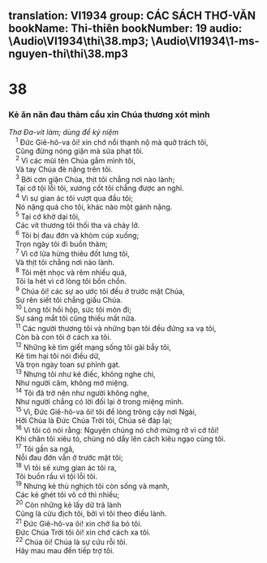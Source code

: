 translation: VI1934
group: CÁC SÁCH THƠ-VĂN
bookName: Thi-thiên 
bookNumber: 19
audio: \Audio\VI1934\thi\38.mp3; \Audio\VI1934\1-ms-nguyen-thi\thi\38.mp3
-------

<div class="title"><h1>38</h1><h3>Kẻ ăn năn đau thảm cầu xin Chúa thương xót mình</h3><i>Thơ Đa-vít làm; dùng để kỷ niệm</i></div>
<span class="verse thi_38_1"> <sup>1</sup> Đức Giê-hô-va ôi! xin chớ nổi thạnh nộ mà quở trách tôi, <br/> Cũng đừng nóng giận mà sửa phạt tôi. <br/></span>
<span class="verse thi_38_2"> <sup>2</sup> Vì các mũi tên Chúa gắm mình tôi, <br/> Và tay Chúa đè nặng trên tôi. <br/></span>
<span class="verse thi_38_3"> <sup>3</sup> Bởi cơn giận Chúa, thịt tôi chẳng nơi nào lành; <br/> Tại cớ tội lỗi tôi, xương cốt tôi chẳng được an nghỉ. <br/></span>
<span class="verse thi_38_4"> <sup>4</sup> Vì sự gian ác tôi vượt qua đầu tôi; <br/> Nó nặng quá cho tôi, khác nào một gánh nặng. <br/></span>
<span class="verse thi_38_5"> <sup>5</sup> Tại cớ khờ dại tôi, <br/> Các vít thương tôi thối tha và chảy lở. <br/></span>
<span class="verse thi_38_6"> <sup>6</sup> Tôi bị đau đớn và khòm cúp xuống; <br/> Trọn ngày tôi đi buồn thảm; <br/></span>
<span class="verse thi_38_7"> <sup>7</sup> Vì cớ lửa hừng thiêu đốt lưng tôi, <br/> Và thịt tôi chẳng nơi nào lành. <br/></span>
<span class="verse thi_38_8"> <sup>8</sup> Tôi mệt nhọc và rêm nhiều quá, <br/> Tôi la hét vì cớ lòng tôi bồn chồn. <br/></span>
<span class="verse thi_38_9"> <sup>9</sup> Chúa ôi! các sự ao ước tôi đều ở trước mặt Chúa, <br/> Sự rên siết tôi chẳng giấu Chúa. <br/></span>
<span class="verse thi_38_10"> <sup>10</sup> Lòng tôi hồi hộp, sức tôi mỏn đi; <br/> Sự sáng mắt tôi cũng thiếu mất nữa. <br/></span>
<span class="verse thi_38_11"> <sup>11</sup> Các người thương tôi và những bạn tôi đều đứng xa vạ tôi, <br/> Còn bà con tôi ở cách xa tôi. <br/></span>
<span class="verse thi_38_12"> <sup>12</sup> Những kẻ tìm giết mạng sống tôi gài bẫy tôi, <br/> Kẻ tìm hại tôi nói điều dữ, <br/> Và trọn ngày toan sự phỉnh gạt. <br/></span>
<span class="verse thi_38_13"> <sup>13</sup> Nhưng tôi như kẻ điếc, không nghe chi, <br/> Như người câm, không mở miệng. <br/></span>
<span class="verse thi_38_14"> <sup>14</sup> Tôi đã trở nên như người không nghe, <br/> Như người chẳng có lời đối lại ở trong miệng mình. <br/></span>
<span class="verse thi_38_15"> <sup>15</sup> Vì, Đức Giê-hô-va ôi! tôi để lòng trông cậy nơi Ngài, <br/> Hỡi Chúa là Đức Chúa Trời tôi, Chúa sẽ đáp lại; <br/></span>
<span class="verse thi_38_16"> <sup>16</sup> Vì tôi có nói rằng: Nguyện chúng nó chớ mừng rỡ vì cớ tôi! <br/> Khi chân tôi xiêu tó, chúng nó dấy lên cách kiêu ngạo cùng tôi. <br/></span>
<span class="verse thi_38_17"> <sup>17</sup> Tôi gần sa ngã, <br/> Nỗi đau đớn vẫn ở trước mặt tôi; <br/></span>
<span class="verse thi_38_18"> <sup>18</sup> Vì tôi sẽ xưng gian ác tôi ra, <br/> Tôi buồn rầu vì tội lỗi tôi. <br/></span>
<span class="verse thi_38_19"> <sup>19</sup> Nhưng kẻ thù nghịch tôi còn sống và mạnh, <br/> Các kẻ ghét tôi vô cớ thì nhiều; <br/></span>
<span class="verse thi_38_20"> <sup>20</sup> Còn những kẻ lấy dữ trả lành <br/> Cũng là cừu địch tôi, bởi vì tôi theo điều lành. <br/></span>
<span class="verse thi_38_21"> <sup>21</sup> Đức Giê-hô-va ôi! xin chớ lìa bỏ tôi. <br/> Đức Chúa Trời tôi ôi! xin chớ cách xa tôi. <br/></span>
<span class="verse thi_38_22"> <sup>22</sup> Chúa ôi! Chúa là sự cứu rỗi tôi. <br/> Hãy mau mau đến tiếp trợ tôi. <br/></span>
